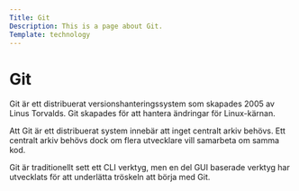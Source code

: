 ```yaml
---
Title: Git
Description: This is a page about Git.
Template: technology
---
```


Git
==================

Git är ett distribuerat versionshanteringssystem som skapades 2005 av Linus Torvalds. Git skapades för att hantera ändringar för Linux-kärnan.

Att Git är ett distribuerat system innebär att inget centralt arkiv behövs. Ett centralt arkiv behövs dock om flera utvecklare vill samarbeta om samma kod.

Git är traditionellt sett ett CLI verktyg, men en del GUI baserade verktyg har utvecklats för att underlätta tröskeln att börja med Git.
